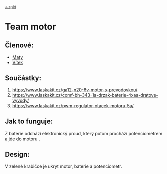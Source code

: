 <sub>[<-zpět](https://github.com/robodilna/gramofon)</sub>

# Team motor

## Členové:
 - [Maty](https://github.com/matyasvanke)
 - [Vítek](https://github.com/vextr2009)

## Součástky: 
1. https://www.laskakit.cz/ga12-n20-6v-motor-s-prevodovkou/
2. https://www.laskakit.cz/comf-bh-343-1a-drzak-baterie-4xaa-dratove-vyvody/
3. https://www.laskakit.cz/pwm-regulator-otacek-motoru-5a/

## Jak to funguje:
Z baterie odchází elektronický proud, který potom prochází potenciometrem a jde do motoru .

## Design:
V zelené krabičce je ukryt motor, baterie a potenciometr.
